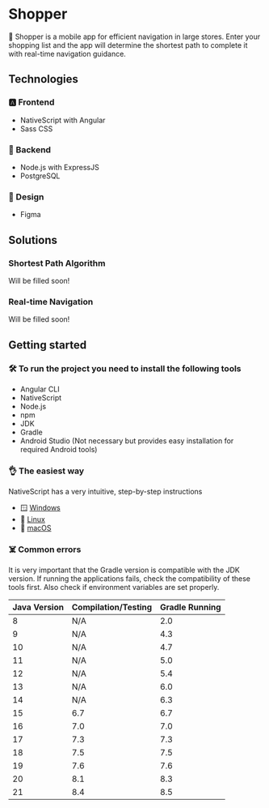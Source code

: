 # Shopper

🛒 Shopper is a mobile app for efficient navigation in large stores. Enter your shopping list and the app will
determine the shortest path to complete it with real-time navigation guidance.

## Technologies

### 🅰️ Frontend

- NativeScript with Angular
- Sass CSS

### 🍃 Backend

- Node.js with ExpressJS
- PostgreSQL

### 🎨 Design

- Figma

## Solutions

### Shortest Path Algorithm

Will be filled soon!

### Real-time Navigation

Will be filled soon!

## Getting started

### 🛠️ To run the project you need to install the following tools

- Angular CLI
- NativeScript
- Node.js
- npm
- JDK
- Gradle
- Android Studio (Not necessary but provides easy installation for required Android tools)

### 👌 The easiest way

NativeScript has a very intuitive, step-by-step instructions

- 🪟 [Windows](https://docs.nativescript.org/setup/windows)
- 🐧 [Linux](https://docs.nativescript.org/setup/linux)
- 🍎 [macOS](https://docs.nativescript.org/setup/macos)

### ☠️ Common errors

It is very important that the Gradle version is compatible with the JDK version. If running the applications
fails, check the compatibility of these tools first. Also check if environment variables are set properly.

| Java Version | Compilation/Testing | Gradle Running |
| ------------ | ------------------- | -------------- |
| 8            | N/A                 | 2.0            |
| 9            | N/A                 | 4.3            |
| 10           | N/A                 | 4.7            |
| 11           | N/A                 | 5.0            |
| 12           | N/A                 | 5.4            |
| 13           | N/A                 | 6.0            |
| 14           | N/A                 | 6.3            |
| 15           | 6.7                 | 6.7            |
| 16           | 7.0                 | 7.0            |
| 17           | 7.3                 | 7.3            |
| 18           | 7.5                 | 7.5            |
| 19           | 7.6                 | 7.6            |
| 20           | 8.1                 | 8.3            |
| 21           | 8.4                 | 8.5            |
